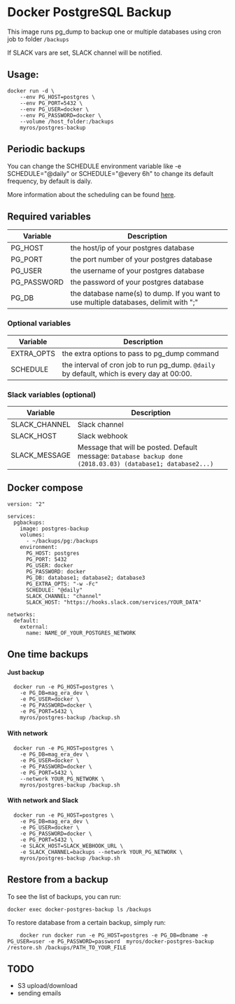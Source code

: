 
# Docker PostgreSQL Backup

This image runs pg_dump to backup one or multiple databases using cron job to folder `/backups`

If SLACK vars are set, SLACK channel will be notified.

## Usage:

    docker run -d \
        --env PG_HOST=postgres \
        --env PG_PORT=5432 \
        --env PG_USER=docker \
        --env PG_PASSWORD=docker \
        --volume /host_folder:/backups
        myros/postgres-backup

## Periodic backups

You can change the SCHEDULE environment variable like -e SCHEDULE="@daily" or SCHEDULE="@every 6h" to change its default frequency, by default is daily.

More information about the scheduling can be found [here](https://godoc.org/github.com/robfig/cron#hdr-Predefined_schedules).

## Required variables

Variable | Description
--- | ---
PG_HOST | the host/ip of your postgres database
PG_PORT | the port number of your postgres database
PG_USER | the username of your postgres database
PG_PASSWORD | the password of your postgres database
PG_DB | the database name(s) to dump. If you want to use multiple databases, delimit with ";"

### Optional variables

Variable | Description
--- | ---
EXTRA_OPTS | the extra options to pass to pg_dump command
SCHEDULE | the interval of cron job to run pg_dump. `@daily` by default, which is every day at 00:00.

### Slack variables (optional)

Variable | Description
--- | ---
SLACK_CHANNEL | Slack channel
SLACK_HOST | Slack webhook
SLACK_MESSAGE | Message that will be posted. Default message: `Database backup done (2018.03.03) (database1; database2...)`

## Docker compose

```
version: "2"

services:
  pgbackups:
    image: postgres-backup
    volumes:
      - ~/backups/pg:/backups
    environment:
      PG_HOST: postgres
      PG_PORT: 5432
      PG_USER: docker
      PG_PASSWORD: docker
      PG_DB: database1; database2; database3
      PG_EXTRA_OPTS: "-w -Fc"
      SCHEDULE: "@daily"
      SLACK_CHANNEL: "channel"
      SLACK_HOST: "https://hooks.slack.com/services/YOUR_DATA"

networks:
  default:
    external:
      name: NAME_OF_YOUR_POSTGRES_NETWORK
```

## One time backups

#### Just backup

```
  docker run -e PG_HOST=postgres \
    -e PG_DB=mag_era_dev \
    -e PG_USER=docker \
    -e PG_PASSWORD=docker \
    -e PG_PORT=5432 \
    myros/postgres-backup /backup.sh
```

#### With network

```
  docker run -e PG_HOST=postgres \
    -e PG_DB=mag_era_dev \
    -e PG_USER=docker \
    -e PG_PASSWORD=docker \
    -e PG_PORT=5432 \
    --network YOUR_PG_NETWORK \
    myros/postgres-backup /backup.sh
```

#### With network and Slack

```
  docker run -e PG_HOST=postgres \
    -e PG_DB=mag_era_dev \
    -e PG_USER=docker \
    -e PG_PASSWORD=docker \
    -e PG_PORT=5432 \
    -e SLACK_HOST=SLACK_WEBHOOK_URL \
    -e SLACK_CHANNEL=backups --network YOUR_PG_NETWORK \
    myros/postgres-backup /backup.sh
```

## Restore from a backup

To see the list of backups, you can run:

    docker exec docker-postgres-backup ls /backups

To restore database from a certain backup, simply run:


```
    docker run docker run -e PG_HOST=postgres -e PG_DB=dbname -e PG_USER=user -e PG_PASSWORD=password  myros/docker-postgres-backup /restore.sh /backups/PATH_TO_YOUR_FILE
```

## TODO

* S3 upload/download
* sending emails
